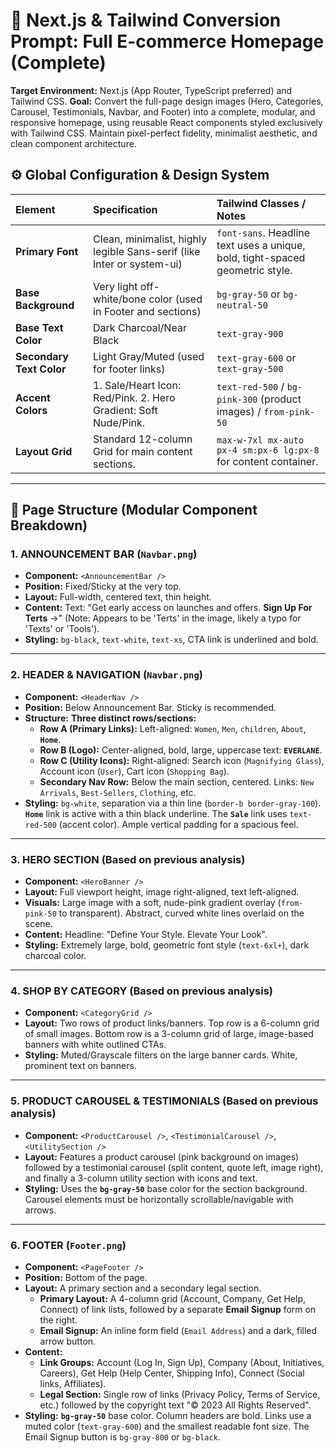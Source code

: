 # 🚀 Next.js & Tailwind Conversion Prompt: Full E-commerce Homepage (Complete)

**Target Environment:** Next.js (App Router, TypeScript preferred) and Tailwind CSS.
**Goal:** Convert the full-page design images (Hero, Categories, Carousel, Testimonials, Navbar, and Footer) into a complete, modular, and responsive homepage, using reusable React components styled exclusively with Tailwind CSS. Maintain pixel-perfect fidelity, minimalist aesthetic, and clean component architecture.

## ⚙️ Global Configuration & Design System

| Element | Specification | Tailwind Classes / Notes |
| :--- | :--- | :--- |
| **Primary Font** | Clean, minimalist, highly legible Sans-serif (like Inter or system-ui) | `font-sans`. Headline text uses a unique, bold, tight-spaced geometric style. |
| **Base Background**| Very light off-white/bone color (used in Footer and sections) | `bg-gray-50` or `bg-neutral-50` |
| **Base Text Color** | Dark Charcoal/Near Black | `text-gray-900` |
| **Secondary Text Color**| Light Gray/Muted (used for footer links) | `text-gray-600` or `text-gray-500` |
| **Accent Colors** | 1. Sale/Heart Icon: Red/Pink. 2. Hero Gradient: Soft Nude/Pink. | `text-red-500` / `bg-pink-300` (product images) / `from-pink-50` |
| **Layout Grid** | Standard 12-column Grid for main content sections. | `max-w-7xl mx-auto px-4 sm:px-6 lg:px-8` for content container. |

---

## 🧱 Page Structure (Modular Component Breakdown)

### 1. ANNOUNCEMENT BAR (`Navbar.png`)

* **Component:** `<AnnouncementBar />`
* **Position:** Fixed/Sticky at the very top.
* **Layout:** Full-width, centered text, thin height.
* **Content:** Text: "Get early access on launches and offers. **Sign Up For Terts** →" (Note: Appears to be 'Terts' in the image, likely a typo for 'Texts' or 'Tools').
* **Styling:** `bg-black`, `text-white`, `text-xs`, CTA link is underlined and bold.

---

### 2. HEADER & NAVIGATION (`Navbar.png`)

* **Component:** `<HeaderNav />`
* **Position:** Below Announcement Bar. Sticky is recommended.
* **Structure:** **Three distinct rows/sections:**
    * **Row A (Primary Links):** Left-aligned: `Women`, `Men`, `children`, `About`, **`Home`**.
    * **Row B (Logo):** Center-aligned, bold, large, uppercase text: **`EVERLANE`**.
    * **Row C (Utility Icons):** Right-aligned: Search icon (`Magnifying Glass`), Account icon (`User`), Cart icon (`Shopping Bag`).
    * **Secondary Nav Row:** Below the main section, centered. Links: `New Arrivals`, `Best-Sellers`, `Clothing`, etc.
* **Styling:** `bg-white`, separation via a thin line (`border-b border-gray-100`). **`Home`** link is active with a thin black underline. The **`Sale`** link uses `text-red-500` (accent color). Ample vertical padding for a spacious feel.

---

### 3. HERO SECTION (Based on previous analysis)

* **Component:** `<HeroBanner />`
* **Layout:** Full viewport height, image right-aligned, text left-aligned.
* **Visuals:** Large image with a soft, nude-pink gradient overlay (`from-pink-50` to transparent). Abstract, curved white lines overlaid on the scene.
* **Content:** Headline: "Define Your Style. Elevate Your Look".
* **Styling:** Extremely large, bold, geometric font style (`text-6xl+`), dark charcoal color.

---

### 4. SHOP BY CATEGORY (Based on previous analysis)

* **Component:** `<CategoryGrid />`
* **Layout:** Two rows of product links/banners. Top row is a 6-column grid of small images. Bottom row is a 3-column grid of large, image-based banners with white outlined CTAs.
* **Styling:** Muted/Grayscale filters on the large banner cards. White, prominent text on banners.

---

### 5. PRODUCT CAROUSEL & TESTIMONIALS (Based on previous analysis)

* **Component:** `<ProductCarousel />`, `<TestimonialCarousel />`, `<UtilitySection />`
* **Layout:** Features a product carousel (pink background on images) followed by a testimonial carousel (split content, quote left, image right), and finally a 3-column utility section with icons and text.
* **Styling:** Uses the **`bg-gray-50`** base color for the section background. Carousel elements must be horizontally scrollable/navigable with arrows.

---

### 6. FOOTER (`Footer.png`)

* **Component:** `<PageFooter />`
* **Position:** Bottom of the page.
* **Layout:** A primary section and a secondary legal section.
    * **Primary Layout:** A 4-column grid (Account, Company, Get Help, Connect) of link lists, followed by a separate **Email Signup** form on the right.
    * **Email Signup:** An inline form field (`Email Address`) and a dark, filled arrow button.
* **Content:**
    * **Link Groups:** Account (Log In, Sign Up), Company (About, Initiatives, Careers), Get Help (Help Center, Shipping Info), Connect (Social links, Affiliates).
    * **Legal Section:** Single row of links (Privacy Policy, Terms of Service, etc.) followed by the copyright text "© 2023 All Rights Reserved".
* **Styling:** **`bg-gray-50`** base color. Column headers are bold. Links use a muted color (`text-gray-600`) and the smallest readable font size. The Email Signup button is `bg-gray-800` or `bg-black`.